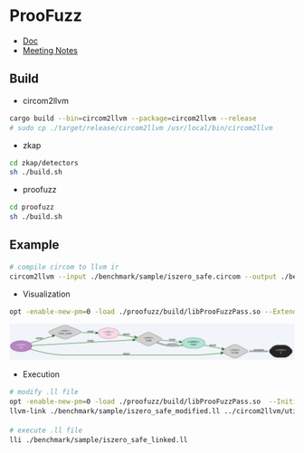 # ProoFuzz

- [Doc](./doc/)
- [Meeting Notes](./NOTE.md)

## Build

- circom2llvm

```bash
cargo build --bin=circom2llvm --package=circom2llvm --release
# sudo cp ./target/release/circom2llvm /usr/local/bin/circom2llvm
```

- zkap

```bash
cd zkap/detectors
sh ./build.sh
```

- proofuzz

```bash
cd proofuzz
sh ./build.sh
```


## Example

```bash
# compile circom to llvm ir
circom2llvm --input ./benchmark/sample/iszero_safe.circom --output ./benchmark/sample/
```

- Visualization

```bash
opt -enable-new-pm=0 -load ./proofuzz/build/libProoFuzzPass.so --ExtendedPrintGraphviz -S ./benchmark/sample/iszero_safe.ll -o /dev/null 2> ./benchmark/sample/iszero_safe.dot
```

<img src="./benchmark/sample/iszero_safe_graphviz.svg" width=900>


- Execution

```bash
# modify .ll file 
opt -enable-new-pm=0 -load ./proofuzz/build/libProoFuzzPass.so  --InitializeConstraintPass --MainAdderPass -S ./benchmark/sample/iszero_safe.ll -o ./benchmark/sample/iszero_safe_modified.ll
llvm-link ./benchmark/sample/iszero_safe_modified.ll ../circom2llvm/utils/field_operations.ll -o ./benchmark/sample/iszero_safe_linked.ll

# execute .ll file
lli ./benchmark/sample/iszero_safe_linked.ll
```